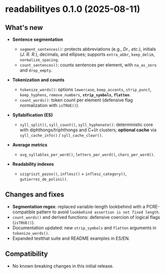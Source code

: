 # readabilityes 0.1.0 (2025-08-11)

## What's new

* **Sentence segmentation**

  * `segment_sentences()`: protects abbreviations (e.g., *Dr.*, *etc.*), initials (*J. R. R.*), decimals, and ellipses; supports `extra_abbr`, `keep_delim`, `normalize_spacing`.
  * `count_sentences()`: counts sentences per element, with `na_as_zero` and `drop_empty`.

* **Tokenization and counts**

  * `tokenize_words()`: options `lowercase`, `keep_accents`, `strip_punct`, `keep_hyphens`, `remove_numbers`, **`strip_symbols`**, **`flatten`**.
  * `count_words()`: token count per element (defensive flag normalization with `isTRUE()`).

* **Syllabification (ES)**

  * `syll_split()`, `syll_count()`, `syll_hyphenate()`: deterministic core with diphthongs/triphthongs and C+l/r clusters; **optional cache** via `syll_cache_info()` / `syll_cache_clear()`.

* **Average metrics**

  * `avg_syllables_per_word()`, `letters_per_word()`, `chars_per_word()`.

* **Readability indexes**

  * `szigriszt_pazos()`, `inflesz()` + `inflesz_category()`, `gutierrez_de_polini()`.

## Changes and fixes

* **Segmentation regex**: replaced variable-length lookbehind with a PCRE-compatible pattern to avoid
  `lookbehind assertion is not fixed length`.
* `count_words()` and derived functions: defensive coercion of logical flags (`isTRUE()`).
* Documentation updated: new `strip_symbols` and `flatten` arguments in `tokenize_words()`.
* Expanded testthat suite and README examples in ES/EN.

## Compatibility

* No known breaking changes in this initial release.

